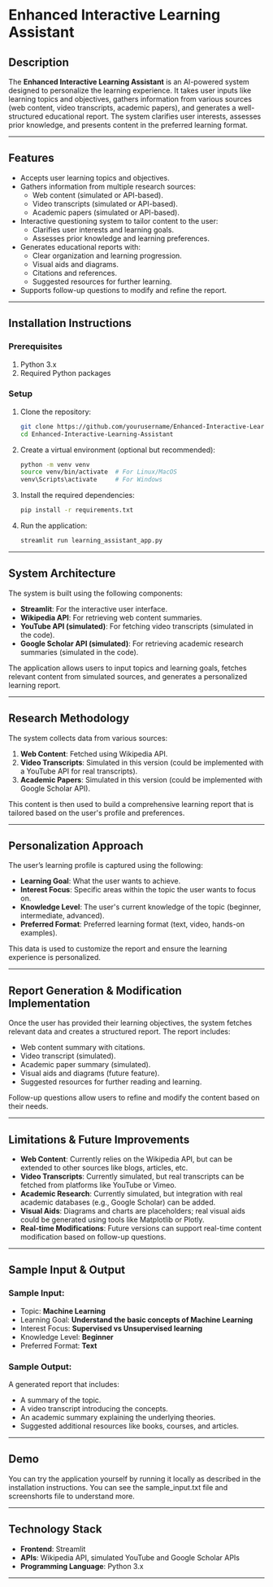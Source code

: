 # Enhanced Interactive Learning Assistant

## Description
The **Enhanced Interactive Learning Assistant** is an AI-powered system designed to personalize the learning experience. It takes user inputs like learning topics and objectives, gathers information from various sources (web content, video transcripts, academic papers), and generates a well-structured educational report. The system clarifies user interests, assesses prior knowledge, and presents content in the preferred learning format.

---

## Features
- Accepts user learning topics and objectives.
- Gathers information from multiple research sources:
  - Web content (simulated or API-based).
  - Video transcripts (simulated or API-based).
  - Academic papers (simulated or API-based).
- Interactive questioning system to tailor content to the user:
  - Clarifies user interests and learning goals.
  - Assesses prior knowledge and learning preferences.
- Generates educational reports with:
  - Clear organization and learning progression.
  - Visual aids and diagrams.
  - Citations and references.
  - Suggested resources for further learning.
- Supports follow-up questions to modify and refine the report.

---

## Installation Instructions

### Prerequisites
1. Python 3.x
2. Required Python packages

### Setup
1. Clone the repository:
    ```bash
    git clone https://github.com/yourusername/Enhanced-Interactive-Learning-Assistant.git
    cd Enhanced-Interactive-Learning-Assistant
    ```

2. Create a virtual environment (optional but recommended):
    ```bash
    python -m venv venv
    source venv/bin/activate  # For Linux/MacOS
    venv\Scripts\activate     # For Windows
    ```

3. Install the required dependencies:
    ```bash
    pip install -r requirements.txt
    ```

4. Run the application:
    ```bash
    streamlit run learning_assistant_app.py
    ```

---

## System Architecture
The system is built using the following components:
- **Streamlit**: For the interactive user interface.
- **Wikipedia API**: For retrieving web content summaries.
- **YouTube API (simulated)**: For fetching video transcripts (simulated in the code).
- **Google Scholar API (simulated)**: For retrieving academic research summaries (simulated in the code).

The application allows users to input topics and learning goals, fetches relevant content from simulated sources, and generates a personalized learning report.

---

## Research Methodology
The system collects data from various sources:
1. **Web Content**: Fetched using Wikipedia API.
2. **Video Transcripts**: Simulated in this version (could be implemented with a YouTube API for real transcripts).
3. **Academic Papers**: Simulated in this version (could be implemented with Google Scholar API).

This content is then used to build a comprehensive learning report that is tailored based on the user's profile and preferences.

---

## Personalization Approach
The user’s learning profile is captured using the following:
- **Learning Goal**: What the user wants to achieve.
- **Interest Focus**: Specific areas within the topic the user wants to focus on.
- **Knowledge Level**: The user's current knowledge of the topic (beginner, intermediate, advanced).
- **Preferred Format**: Preferred learning format (text, video, hands-on examples).

This data is used to customize the report and ensure the learning experience is personalized.

---

## Report Generation & Modification Implementation
Once the user has provided their learning objectives, the system fetches relevant data and creates a structured report. The report includes:
- Web content summary with citations.
- Video transcript (simulated).
- Academic paper summary (simulated).
- Visual aids and diagrams (future feature).
- Suggested resources for further reading and learning.

Follow-up questions allow users to refine and modify the content based on their needs.

---

## Limitations & Future Improvements
- **Web Content**: Currently relies on the Wikipedia API, but can be extended to other sources like blogs, articles, etc.
- **Video Transcripts**: Currently simulated, but real transcripts can be fetched from platforms like YouTube or Vimeo.
- **Academic Research**: Currently simulated, but integration with real academic databases (e.g., Google Scholar) can be added.
- **Visual Aids**: Diagrams and charts are placeholders; real visual aids could be generated using tools like Matplotlib or Plotly.
- **Real-time Modifications**: Future versions can support real-time content modification based on follow-up questions.

---

## Sample Input & Output

### Sample Input:
- Topic: **Machine Learning**
- Learning Goal: **Understand the basic concepts of Machine Learning**
- Interest Focus: **Supervised vs Unsupervised learning**
- Knowledge Level: **Beginner**
- Preferred Format: **Text**

### Sample Output:
A generated report that includes:
- A summary of the topic.
- A video transcript introducing the concepts.
- An academic summary explaining the underlying theories.
- Suggested additional resources like books, courses, and articles.

---

## Demo

You can try the application yourself by running it locally as described in the installation instructions. You can see the sample_input.txt file and screenshorts file to understand more.

---

## Technology Stack
- **Frontend**: Streamlit
- **APIs**: Wikipedia API, simulated YouTube and Google Scholar APIs
- **Programming Language**: Python 3.x

---


